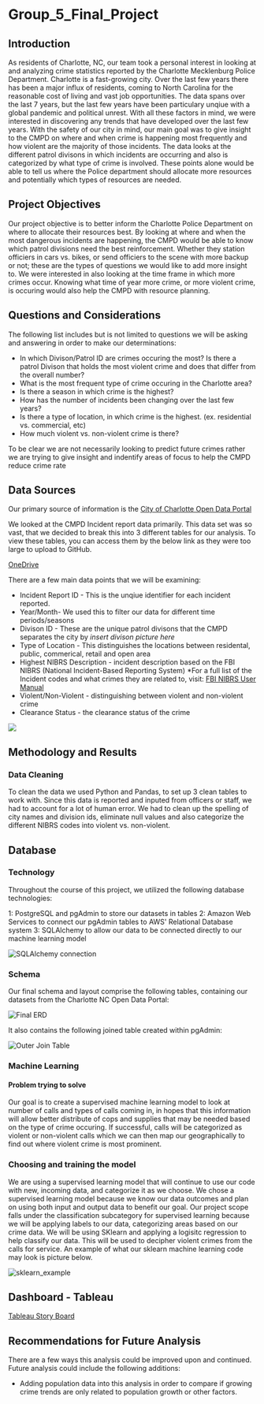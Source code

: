 # Group_5_Final_Project

## Introduction

As residents of Charlotte, NC, our team took a personal interest in looking at and analyzing crime statistics reported by the Charlotte Mecklenburg Police Department. Charlotte is a fast-growing city. Over the last few years there has been a major influx of residents, coming to North Carolina for the reasonable cost of living and vast job opportunities. The data spans over the last 7 years, but the last few years have been particulary unqiue with a global pandemic and political unrest. With all these factors in mind, we were interested in discovering any trends that have developed over the last few years. With the safety of our city in mind, our main goal was to give insight to the CMPD on where and when crime is happening most frequently and how violent are the majority of those incidents. The data looks at the different patrol divisons in which incidents are occurring and also is categorized by what type of crime is involved. These points alone would be able to tell us where the Police department should allocate more resources and potentially which types of resources are needed.
 

## Project Objectives

Our project objective is to better inform the Charlotte Police Department on where to allocate their resources best. By looking at where and when the most dangerous incidents are happening, the CMPD would be able to know which patrol divisions need the best reinforcement. Whether they station officiers in cars vs. bikes, or send officiers to the scene with more backup or not; these are the types of questions we would like to add more insight to. We were interested in also looking at the time frame in which more crimes occur. Knowing what time of year more crime, or more violent crime, is occuring would also help the CMPD with resource planning.

## Questions and Considerations

The following list includes but is not limited to questions we will be asking and answering in order to make our determinations:

- In which Divison/Patrol ID are crimes occuring the most? Is there a patrol Divison that holds the most violent crime and does that differ from the overall number?
- What is the most frequent type of crime occuring in the Charlotte area?
- Is there a season in which crime is the highest?
- How has the number of incidents been changing over the last few years?
- Is there a type of location, in which crime is the highest. (ex. residential vs. commercial, etc)
- How much violent vs. non-violent crime is there?

To be clear we are not necessarily looking to predict future crimes rather we are trying to give insight and indentify areas of focus to help the CMPD reduce crime rate

## Data Sources 

Our primary source of information is the [City of Charlotte Open Data Portal](https://data.charlottenc.gov/) 

We looked at the CMPD Incident report data primarily. This data set was so vast, that we decided to break this into 3 different tables for our analysis.
To view these tables, you can access them by the below link as they were too large to upload to GitHub.

[OneDrive](https://onedrive.live.com/?authkey=%21ACsCHxuzouAm0bk&id=271B512C5492C5E1%21240915&cid=271B512C5492C5E1)

There are a few main data points that we will be examining:

- Incident Report ID - This is the unqiue identifier for each incident reported. 
- Year/Month- We used this to filter our data for different time periods/seasons 
- Divison ID - These are the unique patrol divisons that the CMPD separates the city by
    *insert divison picture here*
- Type of Location - This distinguishes the locations between residental, public, commerical, retail and open area
- Highest NIBRS Description - incident description based on the FBI NIBRS (National Incident-Based Reporting System)
  *For a full list of the Incident codes and what crimes they are related to, visit:  [FBI NIBRS User Manual](https://www.fbi.gov/file-repository/ucr/ucr-2019-1-nibrs-user-manua-093020.pdf/view)
- Violent/Non-Violent - distinguishing between violent and non-violent crime
- Clearance Status - the clearance status of the crime 

![](Divison_Ids.png)

## Methodology and Results 

### Data Cleaning 

To clean the data we used Python and Pandas, to set up 3 clean tables to work with. Since this data is reported and inputed from officers or staff, we had to account for a lot of human error. We had to clean up the spelling of city names and division ids, eliminate null values and also categorize the different NIBRS codes into violent vs. non-violent. 

## Database

### Technology
Throughout the course of this project, we utilized the following database technologies:

1: PostgreSQL and pgAdmin to store our datasets in tables
2: Amazon Web Services to connect our pgAdmin tables to AWS' Relational Database system
3: SQLAlchemy to allow our data to be connected directly to our machine learning model

![SQLAlchemy connection](https://github.com/dannybarto/Group_5_Final_Project/blob/Brian/SQLAlchemy%20Connection.png)

### Schema
Our final schema and layout comprise the following tables, containing our datasets from the Charlotte NC Open Data Portal:

![Final ERD](https://github.com/dannybarto/Group_5_Final_Project/blob/Brian/Final%20ERD.png)

It also contains the following joined table created within pgAdmin: 

![Outer Join Table](https://github.com/dannybarto/Group_5_Final_Project/blob/Brian/Outer%20Join%20Table.png)

### Machine Learning  ###

#### Problem trying to solve   
Our goal is to create a supervised machine learning model to look at number of calls and types of calls coming in, in hopes that this information will allow better distribute of cops and supplies that may be needed based on the type of crime occuring. If successful, calls will be categorized as violent or non-violent calls which we can then map our geographically to find out where violent crime is most prominent.  

### Choosing and training the model  
We are using a supervised learning model that will continue to use our code with new, incoming data, and categorize it as we choose. We chose a supervised learning model because we know our data outcomes and plan on using both input and output data to benefit our goal. Our project scope falls under the classification subcategory for supervised learning because we will be applying labels to our data, categorizing areas based on our crime data. We will be using SKlearn and applying a logisitc regression to help classify our data. This will be used to decipher violent crimes from the calls for service. An example of what our sklearn machine learning code may look is picture below.

![sklearn_example](https://user-images.githubusercontent.com/96501958/168442833-9f2811c2-58ac-4276-95dc-be486bdf47d2.png)  


## Dashboard - Tableau

[Tableau Story Board](https://public.tableau.com/app/profile/brittany.marchand/viz/Group-5-CMPD-CrimeData/CMPDCrimeData?publish=yes)


## Recommendations for Future Analysis

There are a few ways this analysis could be improved upon and continued. 
Future analysis could include the following additions: 
- Adding population data into this analysis in order to compare if growing crime trends are only related to population growth or other factors.


